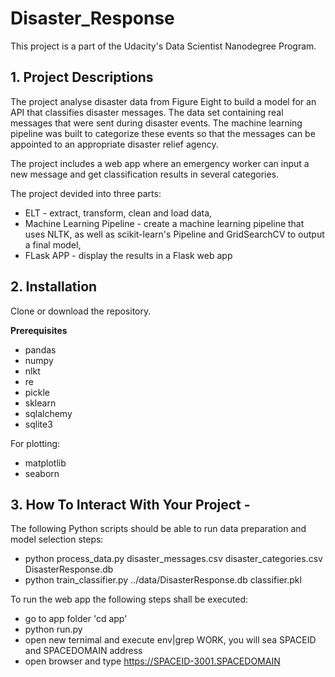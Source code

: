 # Disaster_Response
This project is a part of the Udacity's Data Scientist Nanodegree Program.


## 1. Project Descriptions
The project analyse disaster data from Figure Eight to build a model for an API that classifies disaster messages. The data set containing real messages that were sent during disaster events. The machine learning pipeline was built to categorize these events so that the messages can be appointed to an appropriate disaster relief agency.

The project includes a web app where an emergency worker can input a new message and get classification results in several categories. 

The project devided into three parts: 
- ELT - extract, transform, clean and load data,
- Machine Learning Pipeline - create a machine learning pipeline that uses NLTK, as well as scikit-learn's Pipeline and GridSearchCV to output a final model,
- FLask APP - display the results in a Flask web app

## 2. Installation

Clone or download the repository.

**Prerequisites**
- pandas
- numpy
- nlkt
- re
- pickle
- sklearn
- sqlalchemy
- sqlite3

For plotting:
- matplotlib
- seaborn

## 3. How To Interact With Your Project - 
The following Python scripts should be able to run data preparation and model selection steps:

- python process_data.py disaster_messages.csv disaster_categories.csv DisasterResponse.db
- python train_classifier.py ../data/DisasterResponse.db classifier.pkl

To run the web app the following steps shall be executed:

- go to app folder 'cd app'
- python run.py
- open new ternimal and execute env|grep WORK, you will sea SPACEID and SPACEDOMAIN address
- open browser and type https://SPACEID-3001.SPACEDOMAIN

